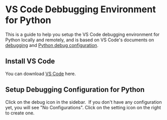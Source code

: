 # VS Code Debbugging Environment for Python
This is a guide to help you setup the VS Code debugging environment for Python locally and remotely, and is based on VS Code's documents on [debugging](https://code.visualstudio.com/docs/editor/debugging) and [Python debug configuration](https://code.visualstudio.com/docs/python/debugging).

## Install VS Code
You can download [VS Code](https://code.visualstudio.com/) here.

## Setup Debugging Configuration for Python
Click on the debug icon in the sidebar.
![]()
If you don't have any configuration yet, you will see "No Configurations". Click on the setting icon on the right to create one.
![]()
